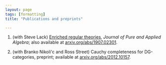 ```yaml
---
layout: page
tags: [formatting]
title: "Publications and preprints"

---
```



1. (with Steve Lack) [Enriched regular theories](https://doi.org/10.1016/j.jpaa.2019.106268), *Journal of Pure and Applied Algebra*; also available at [arxiv.org/abs/1907.02301](https://arxiv.org/abs/1907.02301). 

2. (with Branko Nikoli\'c and Ross Street) Cauchy completeness for DG-categories, preprint; available at [arxiv.org/abs/2012.10157](https://arxiv.org/abs/2012.10157). 
